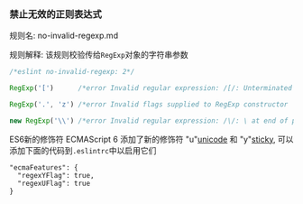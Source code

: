 ### 禁止无效的正则表达式
规则名:   no-invalid-regexp.md

规则解释: 该规则校验传给`RegExp`对象的字符串参数

```js
/*eslint no-invalid-regexp: 2*/

RegExp('[')      /*error Invalid regular expression: /[/: Unterminated character class*/

RegExp('.', 'z') /*error Invalid flags supplied to RegExp constructor 'z'*/

new RegExp('\\') /*error Invalid regular expression: /\/: \ at end of pattern*/
```


ES6新的修饰符
ECMAScript 6 添加了新的修饰符 "u"[unicode](http://es6.ruanyifeng.com/#docs/regex#u修饰符) 和 "y"[sticky](http://es6.ruanyifeng.com/#docs/regex#y修饰符), 可以添加下面的代码到`.eslintrc`中以启用它们

```
"ecmaFeatures": {
  "regexYFlag": true,
  "regexUFlag": true
}
```